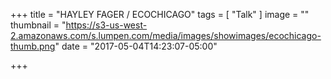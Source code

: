 +++
title = "HAYLEY FAGER / ECOCHICAGO"
tags = [ "Talk" ]
image = ""
thumbnail = "https://s3-us-west-2.amazonaws.com/s.lumpen.com/media/images/showimages/ecochicago-thumb.png"
date = "2017-05-04T14:23:07-05:00"

+++

